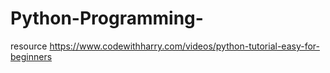 # Python-Programming-


resource https://www.codewithharry.com/videos/python-tutorial-easy-for-beginners
